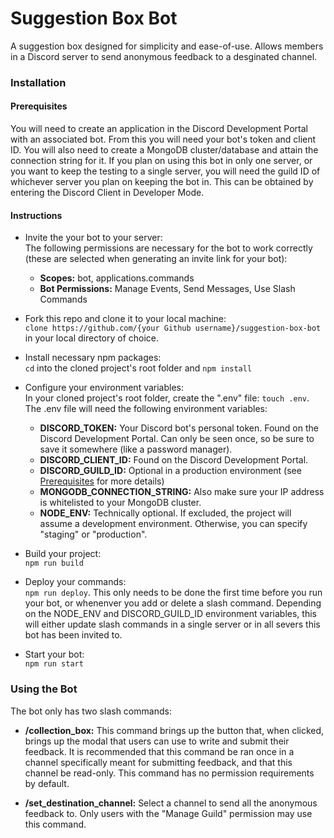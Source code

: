 # Suggestion Box Bot
A suggestion box designed for simplicity and ease-of-use. Allows members in a Discord server to send anonymous feedback to a desginated channel. 

### Installation 

#### Prerequisites
You will need to create an application in the Discord Development Portal with an associated bot. From this you will need your bot's token and client ID. You will also need to create a MongoDB cluster/database and attain the connection string for it. If you plan on using this bot in only one server, or you want to keep the testing to a single server, you will need the guild ID of whichever server you plan on keeping the bot in. This can be obtained by entering the Discord Client in Developer Mode.  

#### Instructions 

- Invite the your bot to your server:<br/>
The following permissions are necessary for the bot to work correctly (these are selected when generating an invite link for your bot):<br/>
  - <b>Scopes:</b> bot, applications.commands
  - <b>Bot Permissions:</b> Manage Events, Send Messages, Use Slash Commands

- Fork this repo and clone it to your local machine:<br/> 
`clone https://github.com/{your Github username}/suggestion-box-bot` in your local directory of choice. 

- Install necessary npm packages:<br/>
`cd` into the cloned project's root folder and `npm install`

- Configure your environment variables:<br/> 
In your cloned project's root folder, create the ".env" file: `touch .env`. The .env file will need the following environment variables:

  - <b>DISCORD_TOKEN:</b> Your Discord bot's personal token. Found on the Discord Development Portal. Can only be seen once, so be sure to save it somewhere (like a password manager).
  - <b>DISCORD_CLIENT_ID:</b> Found on the Discord Development Portal.
  - <b>DISCORD_GUILD_ID:</b> Optional in a production environment (see [Prerequisites](#Prerequisites) for more details)
  - <b>MONGODB_CONNECTION_STRING:</b> Also make sure your IP address is whitelisted to your MongoDB cluster.
  - <b>NODE_ENV:</b> Technically optional. If excluded, the project will assume a development environment. Otherwise, you can specify "staging" or "production". 

- Build your project:<br/>
`npm run build` 

- Deploy your commands:<br/>
`npm run deploy`. This only needs to be done the first time before you run your bot, or whenenver you add or delete a slash command. Depending on the NODE_ENV and DISCORD_GUILD_ID environment variables, this will either update slash commands in a single server or in all severs this bot has been invited to.

- Start your bot:<br/> 
`npm run start`

### Using the Bot 

The bot only has two slash commands: 

- <b>/collection_box:</b> This command brings up the button that, when clicked, brings up the modal that users can use to write and submit their feedback. It is recommended that this command be ran once in a channel specifically meant for submitting feedback, and that this channel be read-only. This command has no permission requirements by default. 

- <b>/set_destination_channel:</b> Select a channel to send all the anonymous feedback to. Only users with the "Manage Guild" permission may use this command. 


